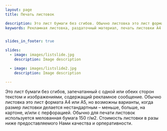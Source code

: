 ```yaml
---
layout: page
title: Печать листовок

description: Это лист бумаги без сгибов. Обычно листовка это лист формата А4 или А5, но возможны варианты, когда размер листовки делается нестандартным.
keywords: Рекламная листовка, раздаточный материал, печать листовки А4 и А5 формата,листовки с перфорацией, двухстороняя листовка, печать листовок.


slides_in_footer: true

slides:
  - image: images/listslide.jpg
    description: Image description

  - image: images/listslide2.jpg
    description: Image description

---
```



Это лист бумаги без сгибов, запечатанный с одной или обеих сторон текстом и изображениями, содержащий рекламное сообщение. Обычно листовка это лист формата А4 или А5, но возможны варианты, когда размер листовки делается нестандартным – меньше, больше, на картоне, и/или с перфорацией. Обычно для печати листовок используется мелованная бумага 150 г/м2. Стоимость листовки в разы ниже предоставляемого Нами качества и орперативности. 
